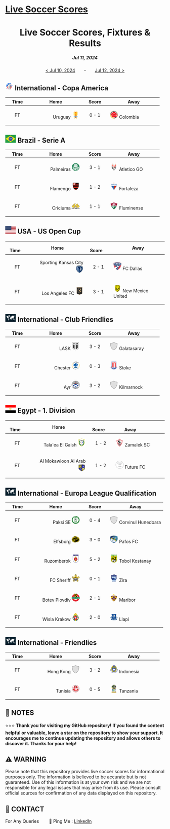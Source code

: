 [Live Soccer Scores](https://github.com/ErcinDedeoglu/LiveSoccerScores)
==========

<h1 align="center">Live Soccer Scores, Fixtures & Results</h1>
<h5 align="center">Jul 11, 2024</h5>

<div align="center">

[&lt; Jul 10, 2024](</archive/2024/07/2024-07-10.md>)&emsp;&emsp;-&emsp;&emsp;[Jul 12, 2024 &gt;](</archive/2024/07/2024-07-12.md>)

</div>

## <img src="/static/logos/International-Copa America.png" height="25px"> International - Copa America

<div align="center">

&emsp;Time&emsp; | &emsp;&emsp;&emsp;&emsp;Home&emsp;&emsp;&emsp;&emsp; | &emsp;Score&emsp; | &emsp;&emsp;&emsp;&emsp;Away&emsp;&emsp;&emsp;&emsp; |
| ------------ | ------------ | ------------ | ------------ |
| <p align="center">FT</p> | <p align="right">Uruguay <img src="/static/logos/Uruguay.png" height="25px"></p> | <p align="center">0 - 1</p> | <p align="left"><img src="/static/logos/Colombia.png" height="25px"> Colombia</p> |
</div>


## <img src="/static/logos/Brazil-Serie A.png" height="25px"> Brazil - Serie A

<div align="center">

&emsp;Time&emsp; | &emsp;&emsp;&emsp;&emsp;Home&emsp;&emsp;&emsp;&emsp; | &emsp;Score&emsp; | &emsp;&emsp;&emsp;&emsp;Away&emsp;&emsp;&emsp;&emsp; |
| ------------ | ------------ | ------------ | ------------ |
| <p align="center">FT</p> | <p align="right">Palmeiras <img src="/static/logos/Palmeiras.png" height="25px"></p> | <p align="center">3 - 1</p> | <p align="left"><img src="/static/logos/Atletico GO.png" height="25px"> Atletico GO</p> |
| <p align="center">FT</p> | <p align="right">Flamengo <img src="/static/logos/Flamengo.png" height="25px"></p> | <p align="center">1 - 2</p> | <p align="left"><img src="/static/logos/Fortaleza.png" height="25px"> Fortaleza</p> |
| <p align="center">FT</p> | <p align="right">Criciuma <img src="/static/logos/Criciuma.png" height="25px"></p> | <p align="center">1 - 1</p> | <p align="left"><img src="/static/logos/Fluminense.png" height="25px"> Fluminense</p> |
</div>


## <img src="/static/logos/USA-US Open Cup.png" height="25px"> USA - US Open Cup

<div align="center">

&emsp;Time&emsp; | &emsp;&emsp;&emsp;&emsp;Home&emsp;&emsp;&emsp;&emsp; | &emsp;Score&emsp; | &emsp;&emsp;&emsp;&emsp;Away&emsp;&emsp;&emsp;&emsp; |
| ------------ | ------------ | ------------ | ------------ |
| <p align="center">FT</p> | <p align="right">Sporting Kansas City <img src="/static/logos/Sporting Kansas City.png" height="25px"></p> | <p align="center">2 - 1</p> | <p align="left"><img src="/static/logos/FC Dallas.png" height="25px"> FC Dallas</p> |
| <p align="center">FT</p> | <p align="right">Los Angeles FC <img src="/static/logos/Los Angeles FC.png" height="25px"></p> | <p align="center">3 - 1</p> | <p align="left"><img src="/static/logos/New Mexico United.png" height="25px"> New Mexico United</p> |
</div>


## <img src="/static/logos/International-Club Friendlies.png" height="25px"> International - Club Friendlies

<div align="center">

&emsp;Time&emsp; | &emsp;&emsp;&emsp;&emsp;Home&emsp;&emsp;&emsp;&emsp; | &emsp;Score&emsp; | &emsp;&emsp;&emsp;&emsp;Away&emsp;&emsp;&emsp;&emsp; |
| ------------ | ------------ | ------------ | ------------ |
| <p align="center">FT</p> | <p align="right">LASK <img src="/static/logos/LASK.png" height="25px"></p> | <p align="center">3 - 2</p> | <p align="left"><img src="/static/logos/Galatasaray.png" height="25px"> Galatasaray</p> |
| <p align="center">FT</p> | <p align="right">Chester <img src="/static/logos/Chester.png" height="25px"></p> | <p align="center">0 - 3</p> | <p align="left"><img src="/static/logos/Stoke.png" height="25px"> Stoke</p> |
| <p align="center">FT</p> | <p align="right">Ayr <img src="/static/logos/Ayr.png" height="25px"></p> | <p align="center">3 - 2</p> | <p align="left"><img src="/static/logos/Kilmarnock.png" height="25px"> Kilmarnock</p> |
</div>


## <img src="/static/logos/Egypt-1. Division.png" height="25px"> Egypt - 1. Division

<div align="center">

&emsp;Time&emsp; | &emsp;&emsp;&emsp;&emsp;Home&emsp;&emsp;&emsp;&emsp; | &emsp;Score&emsp; | &emsp;&emsp;&emsp;&emsp;Away&emsp;&emsp;&emsp;&emsp; |
| ------------ | ------------ | ------------ | ------------ |
| <p align="center">FT</p> | <p align="right">Tala'ea El Gaish <img src="/static/logos/Tala'ea El Gaish.png" height="25px"></p> | <p align="center">1 - 2</p> | <p align="left"><img src="/static/logos/Zamalek SC.png" height="25px"> Zamalek SC</p> |
| <p align="center">FT</p> | <p align="right">Al Mokawloon Al Arab <img src="/static/logos/Al Mokawloon Al Arab.png" height="25px"></p> | <p align="center">1 - 2</p> | <p align="left"><img src="/static/logos/Future FC.png" height="25px"> Future FC</p> |
</div>


## <img src="/static/logos/International-Europa League Qualification.png" height="25px"> International - Europa League Qualification

<div align="center">

&emsp;Time&emsp; | &emsp;&emsp;&emsp;&emsp;Home&emsp;&emsp;&emsp;&emsp; | &emsp;Score&emsp; | &emsp;&emsp;&emsp;&emsp;Away&emsp;&emsp;&emsp;&emsp; |
| ------------ | ------------ | ------------ | ------------ |
| <p align="center">FT</p> | <p align="right">Paksi SE <img src="/static/logos/Paksi SE.png" height="25px"></p> | <p align="center">0 - 4</p> | <p align="left"><img src="/static/logos/Corvinul Hunedoara.png" height="25px"> Corvinul Hunedoara</p> |
| <p align="center">FT</p> | <p align="right">Elfsborg <img src="/static/logos/Elfsborg.png" height="25px"></p> | <p align="center">3 - 0</p> | <p align="left"><img src="/static/logos/Pafos FC.png" height="25px"> Pafos FC</p> |
| <p align="center">FT</p> | <p align="right">Ruzomberok <img src="/static/logos/Ruzomberok.png" height="25px"></p> | <p align="center">5 - 2</p> | <p align="left"><img src="/static/logos/Tobol Kostanay.png" height="25px"> Tobol Kostanay</p> |
| <p align="center">FT</p> | <p align="right">FC Sheriff <img src="/static/logos/FC Sheriff.png" height="25px"></p> | <p align="center">0 - 1</p> | <p align="left"><img src="/static/logos/Zira.png" height="25px"> Zira</p> |
| <p align="center">FT</p> | <p align="right">Botev Plovdiv <img src="/static/logos/Botev Plovdiv.png" height="25px"></p> | <p align="center">2 - 1</p> | <p align="left"><img src="/static/logos/Maribor.png" height="25px"> Maribor</p> |
| <p align="center">FT</p> | <p align="right">Wisla Krakow <img src="/static/logos/Wisla Krakow.png" height="25px"></p> | <p align="center">2 - 0</p> | <p align="left"><img src="/static/logos/Llapi.png" height="25px"> Llapi</p> |
</div>


## <img src="/static/logos/International-Friendlies.png" height="25px"> International - Friendlies

<div align="center">

&emsp;Time&emsp; | &emsp;&emsp;&emsp;&emsp;Home&emsp;&emsp;&emsp;&emsp; | &emsp;Score&emsp; | &emsp;&emsp;&emsp;&emsp;Away&emsp;&emsp;&emsp;&emsp; |
| ------------ | ------------ | ------------ | ------------ |
| <p align="center">FT</p> | <p align="right">Hong Kong <img src="/static/logos/Hong Kong.png" height="25px"></p> | <p align="center">3 - 2</p> | <p align="left"><img src="/static/logos/Indonesia.png" height="25px"> Indonesia</p> |
| <p align="center">FT</p> | <p align="right">Tunisia <img src="/static/logos/Tunisia.png" height="25px"></p> | <p align="center">0 - 5</p> | <p align="left"><img src="/static/logos/Tanzania.png" height="25px"> Tanzania</p> |
</div>





## 📝 NOTES

⭐⭐⭐ **Thank you for visiting my GitHub repository! If you found the content helpful or valuable, leave a star on the repository to show your support. It encourages me to continue updating the repository and allows others to discover it. Thanks for your help!**


## ⚠️ WARNING

Please note that this repository provides live soccer scores for informational purposes only. The information is believed to be accurate but is not guaranteed. Use of this information is at your own risk and we are not responsible for any legal issues that may arise from its use. Please consult official sources for confirmation of any data displayed on this repository.


## 📨 CONTACT

For Any Queries
&emsp;&emsp;🏓 Ping Me : [LinkedIn](https://www.linkedin.com/in/ercindedeoglu/)
